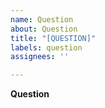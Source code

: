 ```yaml
---
name: Question
about: Question
title: "[QUESTION]"
labels: question
assignees: ''

---
```


**Question**
